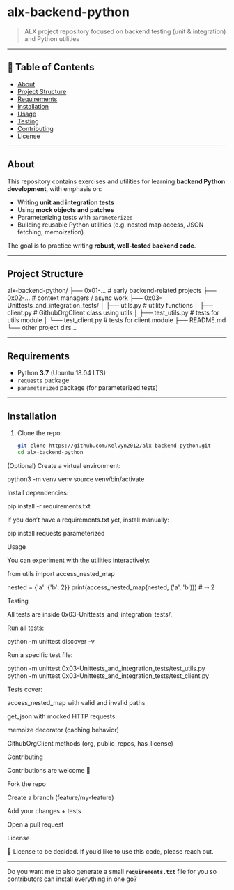 # alx-backend-python

> ALX project repository focused on backend testing (unit & integration) and Python utilities

---

## 📌 Table of Contents

- [About](#about)  
- [Project Structure](#project-structure)  
- [Requirements](#requirements)  
- [Installation](#installation)  
- [Usage](#usage)  
- [Testing](#testing)  
- [Contributing](#contributing)  
- [License](#license)

---

## About

This repository contains exercises and utilities for learning **backend Python development**, with emphasis on:

- Writing **unit and integration tests**  
- Using **mock objects and patches**  
- Parameterizing tests with `parameterized`  
- Building reusable Python utilities (e.g. nested map access, JSON fetching, memoization)  

The goal is to practice writing **robust, well-tested backend code**.

---

## Project Structure

alx-backend-python/
├── 0x01-... # early backend-related projects
├── 0x02-... # context managers / async work
├── 0x03-Unittests_and_integration_tests/
│ ├── utils.py # utility functions
│ ├── client.py # GithubOrgClient class using utils
│ ├── test_utils.py # tests for utils module
│ └── test_client.py # tests for client module
├── README.md
└── other project dirs...


---

## Requirements

- Python **3.7** (Ubuntu 18.04 LTS)  
- `requests` package  
- `parameterized` package (for parameterized tests)  

---

## Installation

1. Clone the repo:

   ```bash
   git clone https://github.com/Kelvyn2012/alx-backend-python.git
   cd alx-backend-python

(Optional) Create a virtual environment:

python3 -m venv venv
source venv/bin/activate


Install dependencies:

pip install -r requirements.txt


If you don’t have a requirements.txt yet, install manually:

pip install requests parameterized

Usage

You can experiment with the utilities interactively:

from utils import access_nested_map

nested = {'a': {'b': 2}}
print(access_nested_map(nested, ('a', 'b')))  # ➝ 2

Testing

All tests are inside 0x03-Unittests_and_integration_tests/.

Run all tests:

python -m unittest discover -v


Run a specific test file:

python -m unittest 0x03-Unittests_and_integration_tests/test_utils.py
python -m unittest 0x03-Unittests_and_integration_tests/test_client.py


Tests cover:

access_nested_map with valid and invalid paths

get_json with mocked HTTP requests

memoize decorator (caching behavior)

GithubOrgClient methods (org, public_repos, has_license)

Contributing

Contributions are welcome 🚀

Fork the repo

Create a branch (feature/my-feature)

Add your changes + tests

Open a pull request

License

📄 License to be decided. If you’d like to use this code, please reach out.


---

Do you want me to also generate a small **`requirements.txt`** file for you so contributors can install everything in one go?
